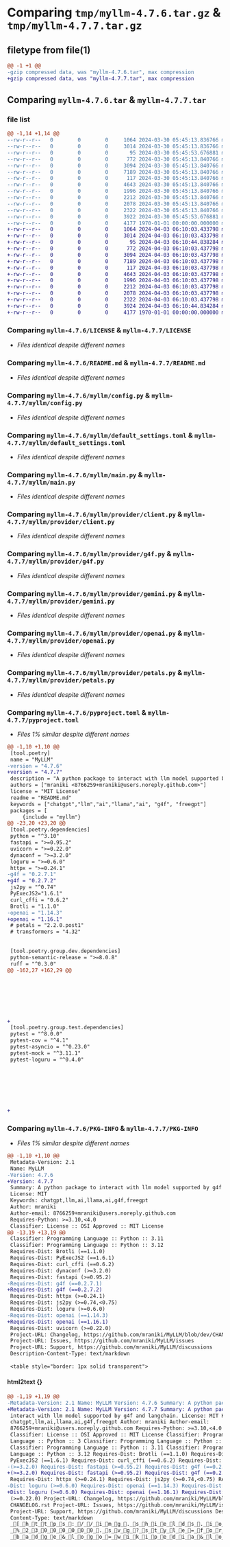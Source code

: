 # Comparing `tmp/myllm-4.7.6.tar.gz` & `tmp/myllm-4.7.7.tar.gz`

## filetype from file(1)

```diff
@@ -1 +1 @@
-gzip compressed data, was "myllm-4.7.6.tar", max compression
+gzip compressed data, was "myllm-4.7.7.tar", max compression
```

## Comparing `myllm-4.7.6.tar` & `myllm-4.7.7.tar`

### file list

```diff
@@ -1,14 +1,14 @@
--rw-r--r--   0        0        0     1064 2024-03-30 05:45:13.836766 myllm-4.7.6/LICENSE
--rw-r--r--   0        0        0     3014 2024-03-30 05:45:13.836766 myllm-4.7.6/README.md
--rw-r--r--   0        0        0       95 2024-03-30 05:45:53.676881 myllm-4.7.6/myllm/__init__.py
--rw-r--r--   0        0        0      772 2024-03-30 05:45:13.840766 myllm-4.7.6/myllm/config.py
--rw-r--r--   0        0        0     3094 2024-03-30 05:45:13.840766 myllm-4.7.6/myllm/default_settings.toml
--rw-r--r--   0        0        0     7189 2024-03-30 05:45:13.840766 myllm-4.7.6/myllm/main.py
--rw-r--r--   0        0        0      117 2024-03-30 05:45:13.840766 myllm-4.7.6/myllm/provider/__init__.py
--rw-r--r--   0        0        0     4643 2024-03-30 05:45:13.840766 myllm-4.7.6/myllm/provider/client.py
--rw-r--r--   0        0        0     1996 2024-03-30 05:45:13.840766 myllm-4.7.6/myllm/provider/g4f.py
--rw-r--r--   0        0        0     2212 2024-03-30 05:45:13.840766 myllm-4.7.6/myllm/provider/gemini.py
--rw-r--r--   0        0        0     2078 2024-03-30 05:45:13.840766 myllm-4.7.6/myllm/provider/openai.py
--rw-r--r--   0        0        0     2322 2024-03-30 05:45:13.840766 myllm-4.7.6/myllm/provider/petals.py
--rw-r--r--   0        0        0     3922 2024-03-30 05:45:53.676881 myllm-4.7.6/pyproject.toml
--rw-r--r--   0        0        0     4177 1970-01-01 00:00:00.000000 myllm-4.7.6/PKG-INFO
+-rw-r--r--   0        0        0     1064 2024-04-03 06:10:03.433798 myllm-4.7.7/LICENSE
+-rw-r--r--   0        0        0     3014 2024-04-03 06:10:03.433798 myllm-4.7.7/README.md
+-rw-r--r--   0        0        0       95 2024-04-03 06:10:44.838284 myllm-4.7.7/myllm/__init__.py
+-rw-r--r--   0        0        0      772 2024-04-03 06:10:03.437798 myllm-4.7.7/myllm/config.py
+-rw-r--r--   0        0        0     3094 2024-04-03 06:10:03.437798 myllm-4.7.7/myllm/default_settings.toml
+-rw-r--r--   0        0        0     7189 2024-04-03 06:10:03.437798 myllm-4.7.7/myllm/main.py
+-rw-r--r--   0        0        0      117 2024-04-03 06:10:03.437798 myllm-4.7.7/myllm/provider/__init__.py
+-rw-r--r--   0        0        0     4643 2024-04-03 06:10:03.437798 myllm-4.7.7/myllm/provider/client.py
+-rw-r--r--   0        0        0     1996 2024-04-03 06:10:03.437798 myllm-4.7.7/myllm/provider/g4f.py
+-rw-r--r--   0        0        0     2212 2024-04-03 06:10:03.437798 myllm-4.7.7/myllm/provider/gemini.py
+-rw-r--r--   0        0        0     2078 2024-04-03 06:10:03.437798 myllm-4.7.7/myllm/provider/openai.py
+-rw-r--r--   0        0        0     2322 2024-04-03 06:10:03.437798 myllm-4.7.7/myllm/provider/petals.py
+-rw-r--r--   0        0        0     3924 2024-04-03 06:10:44.834284 myllm-4.7.7/pyproject.toml
+-rw-r--r--   0        0        0     4177 1970-01-01 00:00:00.000000 myllm-4.7.7/PKG-INFO
```

### Comparing `myllm-4.7.6/LICENSE` & `myllm-4.7.7/LICENSE`

 * *Files identical despite different names*

### Comparing `myllm-4.7.6/README.md` & `myllm-4.7.7/README.md`

 * *Files identical despite different names*

### Comparing `myllm-4.7.6/myllm/config.py` & `myllm-4.7.7/myllm/config.py`

 * *Files identical despite different names*

### Comparing `myllm-4.7.6/myllm/default_settings.toml` & `myllm-4.7.7/myllm/default_settings.toml`

 * *Files identical despite different names*

### Comparing `myllm-4.7.6/myllm/main.py` & `myllm-4.7.7/myllm/main.py`

 * *Files identical despite different names*

### Comparing `myllm-4.7.6/myllm/provider/client.py` & `myllm-4.7.7/myllm/provider/client.py`

 * *Files identical despite different names*

### Comparing `myllm-4.7.6/myllm/provider/g4f.py` & `myllm-4.7.7/myllm/provider/g4f.py`

 * *Files identical despite different names*

### Comparing `myllm-4.7.6/myllm/provider/gemini.py` & `myllm-4.7.7/myllm/provider/gemini.py`

 * *Files identical despite different names*

### Comparing `myllm-4.7.6/myllm/provider/openai.py` & `myllm-4.7.7/myllm/provider/openai.py`

 * *Files identical despite different names*

### Comparing `myllm-4.7.6/myllm/provider/petals.py` & `myllm-4.7.7/myllm/provider/petals.py`

 * *Files identical despite different names*

### Comparing `myllm-4.7.6/pyproject.toml` & `myllm-4.7.7/pyproject.toml`

 * *Files 1% similar despite different names*

```diff
@@ -1,10 +1,10 @@
 [tool.poetry]
 name = "MyLLM"
-version = "4.7.6"
+version = "4.7.7"
 description = "A python package to interact with llm model supported by g4f and langchain."
 authors = ["mraniki <8766259+mraniki@users.noreply.github.com>"]
 license = "MIT License"
 readme = "README.md"
 keywords = ["chatgpt","llm","ai","llama","ai", "g4f", "freegpt"]
 packages = [
     {include = "myllm"}
@@ -23,20 +23,20 @@
 [tool.poetry.dependencies]
 python = "^3.10"
 fastapi = ">=0.95.2"
 uvicorn = ">=0.22.0"
 dynaconf = ">=3.2.0"
 loguru = ">=0.6.0"
 httpx = ">=0.24.1"
-g4f = "0.2.7.1"
+g4f = "0.2.7.2"
 js2py = "^0.74"
 PyExecJS2="1.6.1"
 curl_cffi = "0.6.2"
 Brotli = "1.1.0"
-openai = "1.14.3"
+openai = "1.16.1"
 # petals = "2.2.0.post1"
 # transformers = "4.32"
 
 
 [tool.poetry.group.dev.dependencies]
 python-semantic-release = ">=8.0.8"
 ruff = "^0.3.0"
@@ -162,27 +162,29 @@
 
 
 
 
 
 
 
+
 [tool.poetry.group.test.dependencies]
 pytest = "^8.0.0"
 pytest-cov = "^4.1"
 pytest-asyncio = "^0.23.0"
 pytest-mock = "^3.11.1"
 pytest-loguru = "^0.4.0"
 
 
 
 
 
 
 
+
```

### Comparing `myllm-4.7.6/PKG-INFO` & `myllm-4.7.7/PKG-INFO`

 * *Files 1% similar despite different names*

```diff
@@ -1,10 +1,10 @@
 Metadata-Version: 2.1
 Name: MyLLM
-Version: 4.7.6
+Version: 4.7.7
 Summary: A python package to interact with llm model supported by g4f and langchain.
 License: MIT
 Keywords: chatgpt,llm,ai,llama,ai,g4f,freegpt
 Author: mraniki
 Author-email: 8766259+mraniki@users.noreply.github.com
 Requires-Python: >=3.10,<4.0
 Classifier: License :: OSI Approved :: MIT License
@@ -13,19 +13,19 @@
 Classifier: Programming Language :: Python :: 3.11
 Classifier: Programming Language :: Python :: 3.12
 Requires-Dist: Brotli (==1.1.0)
 Requires-Dist: PyExecJS2 (==1.6.1)
 Requires-Dist: curl_cffi (==0.6.2)
 Requires-Dist: dynaconf (>=3.2.0)
 Requires-Dist: fastapi (>=0.95.2)
-Requires-Dist: g4f (==0.2.7.1)
+Requires-Dist: g4f (==0.2.7.2)
 Requires-Dist: httpx (>=0.24.1)
 Requires-Dist: js2py (>=0.74,<0.75)
 Requires-Dist: loguru (>=0.6.0)
-Requires-Dist: openai (==1.14.3)
+Requires-Dist: openai (==1.16.1)
 Requires-Dist: uvicorn (>=0.22.0)
 Project-URL: Changelog, https://github.com/mraniki/MyLLM/blob/dev/CHANGELOG.rst
 Project-URL: Issues, https://github.com/mraniki/MyLLM/issues
 Project-URL: Support, https://github.com/mraniki/MyLLM/discussions
 Description-Content-Type: text/markdown
 
 <table style="border: 1px solid transparent">
```

#### html2text {}

```diff
@@ -1,19 +1,19 @@
-Metadata-Version: 2.1 Name: MyLLM Version: 4.7.6 Summary: A python package to
+Metadata-Version: 2.1 Name: MyLLM Version: 4.7.7 Summary: A python package to
 interact with llm model supported by g4f and langchain. License: MIT Keywords:
 chatgpt,llm,ai,llama,ai,g4f,freegpt Author: mraniki Author-email:
 8766259+mraniki@users.noreply.github.com Requires-Python: >=3.10,<4.0
 Classifier: License :: OSI Approved :: MIT License Classifier: Programming
 Language :: Python :: 3 Classifier: Programming Language :: Python :: 3.10
 Classifier: Programming Language :: Python :: 3.11 Classifier: Programming
 Language :: Python :: 3.12 Requires-Dist: Brotli (==1.1.0) Requires-Dist:
 PyExecJS2 (==1.6.1) Requires-Dist: curl_cffi (==0.6.2) Requires-Dist: dynaconf
-(>=3.2.0) Requires-Dist: fastapi (>=0.95.2) Requires-Dist: g4f (==0.2.7.1)
+(>=3.2.0) Requires-Dist: fastapi (>=0.95.2) Requires-Dist: g4f (==0.2.7.2)
 Requires-Dist: httpx (>=0.24.1) Requires-Dist: js2py (>=0.74,<0.75) Requires-
-Dist: loguru (>=0.6.0) Requires-Dist: openai (==1.14.3) Requires-Dist: uvicorn
+Dist: loguru (>=0.6.0) Requires-Dist: openai (==1.16.1) Requires-Dist: uvicorn
 (>=0.22.0) Project-URL: Changelog, https://github.com/mraniki/MyLLM/blob/dev/
 CHANGELOG.rst Project-URL: Issues, https://github.com/mraniki/MyLLM/issues
 Project-URL: Support, https://github.com/mraniki/MyLLM/discussions Description-
 Content-Type: text/markdown
 _[_h_t_t_p_s_:_/_/_i_m_g_._s_h_i_e_l_d_s_._i_o_/_b_a_d_g_e_/_W_i_k_i_-
 _%_2_3_0_0_0_0_0_0_._s_v_g_?_s_t_y_l_e_=_f_o_r_-_t_h_e_-
 _b_a_d_g_e_&_l_o_g_o_=_w_i_k_i_p_e_d_i_a_&_l_o_g_o_C_o_l_o_r_=_w_h_i_t_e_]_[_h_t_t_p_s_:_/_/
```

